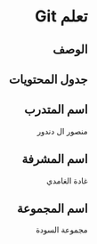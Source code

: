 <div dir ="rtl">


# تعلم Git

## الوصف 
## جدول المحتويات 

## اسم المتدرب 
منصور ال دندور 
## اسم المشرفة 
غادة الغامدي
## اسم المجموعة 
مجموعة السودة



</div>